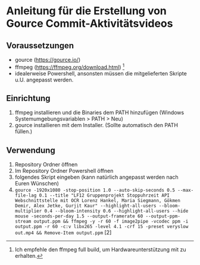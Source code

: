 # Anleitung für die Erstellung von Gource Commit-Aktivitätsvideos

## Voraussetzungen

- gource (https://gource.io/)
- ffmpeg (https://ffmpeg.org/download.html) [^1]
- idealerweise Powershell, ansonsten müssen die mitgelieferten Skripte u.U. angepasst werden.

## Einrichtung

1. ffmpeg installieren und die Binaries dem PATH hinzufügen (Windows Systemumgebungsvariablen > PATH > Neu)
2. gource installieren mit dem Installer. (Sollte automatisch den PATH füllen.)

## Verwendung

1. Repository Ordner öffnen
2. Im Repository Ordner Powershell öffnen
3. folgendes Skript eingeben (kann natürlich angepasst werden nach Euren Wünschen)
4. ```gource -1920x1080 -stop-position 1.0 --auto-skip-seconds 0.5 --max-file-lag 0.1 --title "LF12 Gruppenprojekt Stoppuhrzeit API Webschnittstelle mit OCR Lorenz Hankel, Maria Siegmann, Gökmen Demir, Alex Jetke, Gurjit Kaur" --highlight-all-users --bloom-multiplier 0.4 --bloom-intensity 0.6 --highlight-all-users --hide mouse -seconds-per-day 1.5 --output-framerate 60 --output-ppm-stream output.ppm && ffmpeg -y -r 60 -f image2pipe -vcodec ppm -i output.ppm -r 60 -c:v libx265 -level 4.1 -crf 15 -preset veryslow out.mp4 && Remove-Item output.ppm``` [2]

[^1]: Ich empfehle den ffmpeg full build, um Hardwareunterstützung mit zu erhalten.

[^2]: Achtung, in dem Prozess wird eine relativ große `output.ppm` Datei erstellt und am Ende wieder gelöscht. Diese kann aufwärts von 9 GB gross werden.